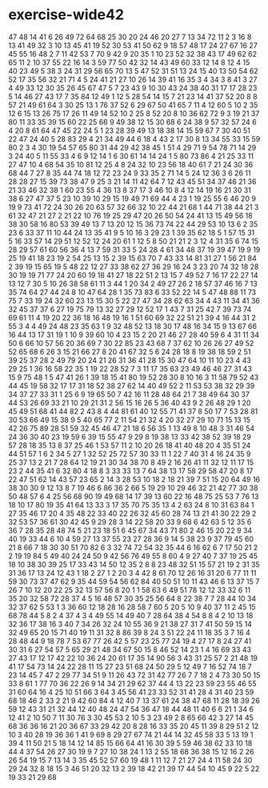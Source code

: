 # exercise-wide42
47
48
14
41
6
26
49
72
64
68
25
30
20
24
46
20
27
7
13
34
72
11
2
3
16
8
13
41
49
32
3
10
13
45
41
19
52
30
53
41
50
62
9
18
57
48
17
24
27
67
16
27
45
55
16
48
2
7
11
42
53
7
70
9
42
9
20
35
1
10
23
52
32
38
43
17
49
62
62
65
11
2
10
37
55
22
16
14
3
59
77
50
42
32
14
43
49
60
33
12
14
8
12
4
15
40
23
49
5
38
3
24
31
29
56
65
70
13
5
47
52
31
51
13
24
15
40
13
50
54
62
52
17
35
56
32
21
71
4
5
24
41
21
27
10
26
14
39
41
16
35
3
4
34
3
8
41
3
27
4
49
33
12
30
35
26
45
67
47
5
7
23
43
9
10
30
43
24
38
40
31
17
17
28
23
5
14
46
27
43
17
7
35
84
12
49
1
12
5
28
54
14
15
7
21
23
14
41
37
52
20
8
8
57
21
49
61
64
3
30
25
13
1
76
37
52
6
29
67
50
41
65
7
11
4
12
60
5
10
2
35
12
6
15
13
26
75
17
26
11
49
14
52
10
2
25
8
52
20
8
10
36
62
72
9
3
19
21
37
80
11
33
35
39
15
60
22
25
66
9
49
38
12
15
30
68
6
24
38
9
57
32
57
24
6
4
20
8
61
64
47
45
22
24
5
1
23
28
39
49
13
18
38
14
15
59
67
7
30
40
51
22
47
24
40
5
28
83
29
4
21
34
49
44
6
18
4
43
2
17
30
8
13
34
55
33
15
59
80
2
3
4
30
19
54
57
65
80
31
44
29
42
38
45
1
51
4
29
71
9
54
78
71
14
29
3
24
40
5
11
55
33
4
6
9
12
14
1
6
30
61
14
14
24
1
5
80
73
86
4
21
25
33
11
27
47
10
4
68
54
35
10
81
12
25
4
8
24
32
10
23
56
18
40
61
7
21
24
30
36
68
44
7
27
8
35
44
74
18
12
72
23
24
9
33
35
2
71
14
5
24
12
36
3
6
26
11
28
28
27
15
39
73
38
47
9
25
3
21
14
11
42
64
7
12
43
45
51
34
37
46
21
36
21
33
46
32
38
1
60
23
55
4
36
13
8
37
17
3
46
10
8
4
12
14
19
16
21
30
31
38
6
27
47
37
5
23
10
39
10
29
15
19
49
71
69
44
4
23
1
19
25
55
6
46
20
9
19
9
73
41
72
24
30
26
20
63
57
32
66
32
10
22
44
21
68
1
44
71
38
44
21
3
61
32
47
21
27
2
21
22
10
76
19
25
29
47
20
26
50
54
24
41
13
15
49
56
18
38
30
58
16
80
53
39
49
13
7
13
20
12
15
36
73
74
22
44
29
53
10
13
6
2
35
23
6
33
37
11
10
44
24
13
35
41
9
5
10
16
3
29
23
1
39
35
62
18
5
1
57
15
31
5
16
33
57
14
29
51
12
52
12
24
20
61
1
12
5
8
50
21
21
2
3
12
4
31
35
6
74
15
28
29
57
61
60
56
36
4
13
7
59
31
33
5
24
28
4
61
34
48
37
19
39
47
19
9
19
25
19
41
18
23
19
2
54
25
13
15
2
39
15
63
70
7
43
33
14
81
31
27
1
56
21
84
2
39
19
15
65
19
5
48
22
12
27
33
38
62
27
36
29
16
24
3
23
20
74
32
18
28
30
19
19
71
77
24
20
60
19
18
41
27
18
22
51
2
13
15
7
49
52
7
16
17
22
27
14
13
12
7
30
5
10
26
38
58
61
11
3
44
1
20
34
2
49
27
26
2
18
57
37
46
16
7
13
35
74
64
27
44
24
8
10
47
64
28
1
35
73
83
6
33
52
22
14
5
47
48
88
11
73
75
7
33
19
24
32
60
23
13
15
30
5
22
27
47
34
28
62
63
34
4
43
11
34
41
36
32
45
37
37
6
27
19
75
79
13
32
27
29
12
52
17
1
43
7
31
25
42
7
39
73
74
69
61
11
4
19
20
22
36
18
16
48
19
16
1
51
60
69
32
22
51
21
39
4
16
44
31
2
55
3
4
4
49
24
48
23
35
63
1
9
32
48
52
13
18
30
17
48
16
34
15
9
13
67
66
16
44
13
17
31
19
1
10
9
39
60
10
4
23
15
2
20
21
46
27
28
40
59
6
4
31
11
34
50
6
66
10
57
56
20
36
69
7
30
22
85
23
43
68
7
37
62
10
26
26
27
49
52
52
65
68
6
26
3
15
21
66
27
8
20
41
67
32
5
6
24
28
18
8
19
38
18
59
2
51
39
25
37
28
2
49
79
20
24
21
26
31
36
41
28
15
30
47
64
10
11
10
23
4
43
29
25
1
36
16
58
22
35
1
19
22
28
52
7
3
11
17
35
63
23
49
46
46
27
31
43
15
9
75
48
1
5
47
41
26
1
39
18
15
41
80
19
52
28
30
8
10
16
3
11
58
79
52
43
44
45
19
58
32
17
17
31
18
52
38
27
62
14
40
49
52
2
11
53
53
38
32
29
39
34
37
27
33
31
1
25
6
9
19
65
50
7
42
16
11
28
48
64
21
7
38
49
64
30
37
44
53
26
69
33
21
10
29
21
31
2
56
15
16
26
5
36
40
43
9
2
26
48
29
1
20
45
49
51
68
41
44
82
2
43
8
4
44
81
61
40
12
55
71
41
37
8
50
17
7
53
28
81
30
53
66
49
15
38
9
5
40
65
77
2
11
54
21
32
4
20
32
27
29
10
71
15
13
15
42
26
75
89
28
51
59
32
45
46
47
21
18
6
56
35
1
13
49
8
10
48
3
31
46
54
24
36
30
40
23
19
59
6
39
15
55
47
9
29
8
19
38
13
33
42
38
52
39
18
29
57
28
18
35
13
8
37
25
46
1
53
57
11
2
10
20
26
18
41
40
48
20
4
35
51
24
44
51
57
1
6
2
34
5
27
1
32
52
25
72
57
30
33
11
1
22
7
40
31
4
16
24
35
9
25
37
13
2
21
7
28
64
12
19
21
30
34
38
70
8
49
2
16
26
41
11
32
12
11
17
15
23
2
44
35
41
6
32
80
4
18
8
3
33
33
13
7
64
38
13
17
58
29
58
47
20
8
17
22
47
51
62
14
43
57
23
65
2
14
3
28
53
10
18
2
18
21
39
7
51
15
20
64
49
16
38
30
30
9
12
13
8
7
19
46
6
86
36
2
66
5
19
29
10
29
46
32
21
42
77
30
38
50
48
57
6
4
25
56
68
90
19
49
68
14
17
39
13
60
22
16
48
75
25
53
7
76
13
18
10
17
80
19
35
41
64
13
33
3
17
35
70
75
35
13
4
2
63
24
8
10
31
63
84
1
27
35
46
17
20
4
35
48
22
33
40
22
26
32
45
60
28
74
13
21
41
30
22
29
2
32
53
57
36
61
30
42
45
9
29
28
3
14
22
58
20
33
9
68
6
42
63
5
12
35
6
36
7
28
35
28
48
74
5
21
23
18
51
6
45
67
34
43
71
80
2
46
15
20
22
9
34
40
19
33
44
6
10
4
59
27
13
37
55
23
27
28
36
9
14
5
38
23
9
37
79
45
60
21
8
66
7
18
30
30
51
70
82
6
3
32
74
72
54
32
35
44
6
16
62
6
7
17
50
21
2
2
19
19
84
5
49
40
24
24
50
9
42
56
76
49
55
8
60
4
9
27
40
7
37
19
25
45
18
10
38
30
39
25
17
33
43
14
50
12
35
2
8
8
23
48
32
51
15
57
21
19
2
31
35
31
36
17
13
24
12
43
1
18
2
27
1
2
20
3
4
42
8
61
70
12
26
16
31
20
6
77
11
11
59
30
73
37
47
62
9
35
44
59
54
56
62
84
40
50
51
10
11
43
46
6
13
37
15
7
26
7
10
12
20
22
25
32
13
57
56
8
20
1
1
58
63
6
49
51
78
12
12
33
32
6
11
35
20
32
58
72
28
37
4
5
16
48
57
30
35
25
56
64
8
22
38
7
7
28
44
10
34
32
37
62
5
53
1
3
36
60
12
18
28
16
28
58
7
60
5
20
5
10
9
40
37
11
2
45
15
68
78
44
5
8
2
4
37
4
3
4
49
55
14
49
40
7
28
64
38
4
54
8
8
4
2
10
13
18
32
36
17
38
16
3
40
7
34
26
32
24
10
55
36
9
21
38
27
31
7
41
50
59
15
14
32
49
65
20
15
71
40
19
11
31
32
8
86
39
8
24
3
51
22
24
11
18
35
3
7
16
4
28
48
44
9
18
78
7
53
67
77
26
42
5
57
23
25
77
24
19
4
27
17
8
24
27
41
30
31
6
27
54
57
5
65
29
21
48
34
67
50
15
8
46
52
14
23
1
4
16
69
33
43
27
43
17
12
17
42
22
10
36
24
20
61
17
35
14
90
56
3
43
31
25
57
2
21
48
19
41
17
54
73
14
24
22
28
11
15
27
23
51
68
24
50
29
5
12
49
7
16
52
74
18
7
23
14
45
7
47
2
29
77
34
51
9
11
26
43
72
31
42
77
26
7
7
18
2
4
73
30
50
15
33
8
61
1
77
70
36
22
26
9
14
34
21
29
62
37
44
4
13
22
23
59
23
55
46
55
31
60
64
16
4
25
10
51
66
3
64
3
45
56
41
23
33
52
31
41
28
4
31
40
23
59
68
18
46
2
33
2
21
9
42
60
84
4
12
40
7
13
37
61
24
38
47
68
11
28
18
39
26
59
12
43
31
21
32
44
12
40
48
24
47
54
36
47
18
44
48
11
40
6
6
21
1
34
6
12
41
2
10
50
7
11
30
76
3
30
45
53
2
10
5
3
23
49
2
8
65
66
42
3
27
14
45
68
36
36
16
21
20
36
67
33
29
42
20
8
28
16
33
35
20
45
11
39
8
29
51
2
12
10
3
40
28
19
36
36
1
41
9
69
8
29
27
67
74
21
44
14
32
45
58
33
5
13
19
1
39
4
11
50
21
5
18
14
12
14
85
15
66
64
41
16
30
39
5
59
46
38
62
33
10
18
44
4
37
54
26
27
30
19
9
7
27
10
38
24
1
13
2
55
18
68
36
38
15
12
16
2
26
26
54
19
15
7
13
14
3
35
45
52
57
60
19
48
1
11
12
7
21
27
24
4
11
58
24
30
29
24
32
8
18
15
3
46
51
20
32
13
2
39
18
42
21
39
17
44
54
10
45
9
22
5
22
19
33
21
29
68
